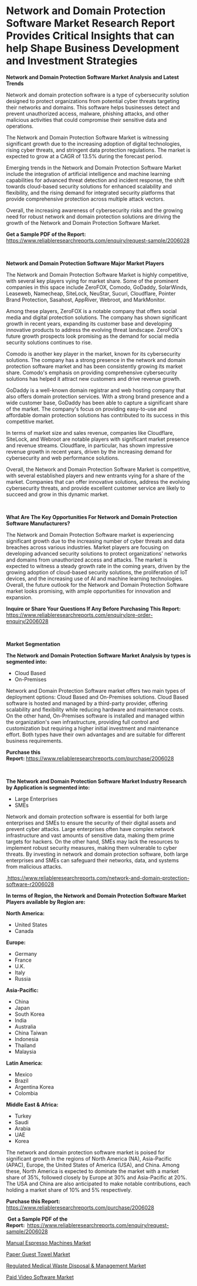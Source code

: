 <p><h1>Network and Domain Protection Software Market Research Report Provides Critical Insights that can help Shape Business Development and Investment Strategies</h1></p><p><strong>Network and Domain Protection Software Market Analysis and Latest Trends</strong></p>
<p><p>Network and domain protection software is a type of cybersecurity solution designed to protect organizations from potential cyber threats targeting their networks and domains. This software helps businesses detect and prevent unauthorized access, malware, phishing attacks, and other malicious activities that could compromise their sensitive data and operations.</p><p>The Network and Domain Protection Software Market is witnessing significant growth due to the increasing adoption of digital technologies, rising cyber threats, and stringent data protection regulations. The market is expected to grow at a CAGR of 13.5% during the forecast period.</p><p>Emerging trends in the Network and Domain Protection Software Market include the integration of artificial intelligence and machine learning capabilities for advanced threat detection and incident response, the shift towards cloud-based security solutions for enhanced scalability and flexibility, and the rising demand for integrated security platforms that provide comprehensive protection across multiple attack vectors.</p><p>Overall, the increasing awareness of cybersecurity risks and the growing need for robust network and domain protection solutions are driving the growth of the Network and Domain Protection Software Market.</p></p>
<p><strong>Get a Sample PDF of the Report:&nbsp;</strong> <a href="https://www.reliableresearchreports.com/enquiry/request-sample/2006028">https://www.reliableresearchreports.com/enquiry/request-sample/2006028</a></p>
<p>&nbsp;</p>
<p><strong>Network and Domain Protection Software Major Market Players</strong></p>
<p><p>The Network and Domain Protection Software Market is highly competitive, with several key players vying for market share. Some of the prominent companies in this space include ZeroFOX, Comodo, GoDaddy, SolarWinds, Leaseweb, Namecheap, SiteLock, NeuStar, Sucuri, Cloudflare, Pointer Brand Protection, Sasahost, AppRiver, Webroot, and MarkMonitor.</p><p>Among these players, ZeroFOX is a notable company that offers social media and digital protection solutions. The company has shown significant growth in recent years, expanding its customer base and developing innovative products to address the evolving threat landscape. ZeroFOX's future growth prospects look promising as the demand for social media security solutions continues to rise.</p><p>Comodo is another key player in the market, known for its cybersecurity solutions. The company has a strong presence in the network and domain protection software market and has been consistently growing its market share. Comodo's emphasis on providing comprehensive cybersecurity solutions has helped it attract new customers and drive revenue growth.</p><p>GoDaddy is a well-known domain registrar and web hosting company that also offers domain protection services. With a strong brand presence and a wide customer base, GoDaddy has been able to capture a significant share of the market. The company's focus on providing easy-to-use and affordable domain protection solutions has contributed to its success in this competitive market.</p><p>In terms of market size and sales revenue, companies like Cloudflare, SiteLock, and Webroot are notable players with significant market presence and revenue streams. Cloudflare, in particular, has shown impressive revenue growth in recent years, driven by the increasing demand for cybersecurity and web performance solutions.</p><p>Overall, the Network and Domain Protection Software Market is competitive, with several established players and new entrants vying for a share of the market. Companies that can offer innovative solutions, address the evolving cybersecurity threats, and provide excellent customer service are likely to succeed and grow in this dynamic market.</p></p>
<p>&nbsp;</p>
<p><strong>What Are The Key Opportunities For Network and Domain Protection Software Manufacturers?</strong></p>
<p><p>The Network and Domain Protection Software market is experiencing significant growth due to the increasing number of cyber threats and data breaches across various industries. Market players are focusing on developing advanced security solutions to protect organizations' networks and domains from unauthorized access and attacks. The market is expected to witness a steady growth rate in the coming years, driven by the growing adoption of cloud-based security solutions, the proliferation of IoT devices, and the increasing use of AI and machine learning technologies. Overall, the future outlook for the Network and Domain Protection Software market looks promising, with ample opportunities for innovation and expansion.</p></p>
<p><strong>Inquire or Share Your Questions If Any Before Purchasing This Report:</strong> <a href="https://www.reliableresearchreports.com/enquiry/pre-order-enquiry/2006028">https://www.reliableresearchreports.com/enquiry/pre-order-enquiry/2006028</a></p>
<p>&nbsp;</p>
<p><strong>Market Segmentation</strong></p>
<p><strong>The Network and Domain Protection Software Market Analysis by types is segmented into:</strong></p>
<p><ul><li>Cloud Based</li><li>On-Premises</li></ul></p>
<p><p>Network and Domain Protection Software market offers two main types of deployment options: Cloud Based and On-Premises solutions. Cloud Based software is hosted and managed by a third-party provider, offering scalability and flexibility while reducing hardware and maintenance costs. On the other hand, On-Premises software is installed and managed within the organization's own infrastructure, providing full control and customization but requiring a higher initial investment and maintenance effort. Both types have their own advantages and are suitable for different business requirements.</p></p>
<p><strong>Purchase this Report:&nbsp;</strong><a href="https://www.reliableresearchreports.com/purchase/2006028">https://www.reliableresearchreports.com/purchase/2006028</a></p>
<p>&nbsp;</p>
<p><strong>The Network and Domain Protection Software Market Industry Research by Application is segmented into:</strong></p>
<p><ul><li>Large Enterprises</li><li>SMEs</li></ul></p>
<p><p>Network and domain protection software is essential for both large enterprises and SMEs to ensure the security of their digital assets and prevent cyber attacks. Large enterprises often have complex network infrastructure and vast amounts of sensitive data, making them prime targets for hackers. On the other hand, SMEs may lack the resources to implement robust security measures, making them vulnerable to cyber threats. By investing in network and domain protection software, both large enterprises and SMEs can safeguard their networks, data, and systems from malicious attacks.</p></p>
<p><a href="https://www.reliableresearchreports.com/network-and-domain-protection-software-r2006028">&nbsp;https://www.reliableresearchreports.com/network-and-domain-protection-software-r2006028</a></p>
<p><strong>In terms of Region, the Network and Domain Protection Software Market Players available by Region are:</strong></p>
<p>
    <p> <strong> North America: </strong>
        <ul>
            <li>United States</li>
            <li>Canada</li>
        </ul>
        </p> 
    <p> <strong> Europe: </strong>
        <ul>
            <li>Germany</li>
            <li>France</li>
            <li>U.K.</li>
            <li>Italy</li>
            <li>Russia</li>
        </ul>
        </p> 
    <p> <strong> Asia-Pacific: </strong>
        <ul>
            <li>China</li>
            <li>Japan</li>
            <li>South Korea</li>
            <li>India</li>
            <li>Australia</li>
            <li>China Taiwan</li>
            <li>Indonesia</li>
            <li>Thailand</li>
            <li>Malaysia</li>
        </ul>
        </p> 
    <p> <strong> Latin America: </strong>
        <ul>
            <li>Mexico</li>
            <li>Brazil</li>
            <li>Argentina Korea</li>
            <li>Colombia</li>
        </ul>
        </p> 
    <p> <strong> Middle East & Africa: </strong>
        <ul>
            <li>Turkey</li>
            <li>Saudi</li>
            <li>Arabia</li>
            <li>UAE</li>
            <li>Korea</li>
        </ul>
    </p>
    </p>
<p><p>The network and domain protection software market is poised for significant growth in the regions of North America (NA), Asia-Pacific (APAC), Europe, the United States of America (USA), and China. Among these, North America is expected to dominate the market with a market share of 35%, followed closely by Europe at 30% and Asia-Pacific at 20%. The USA and China are also anticipated to make notable contributions, each holding a market share of 10% and 5% respectively.</p></p>
<p><strong>Purchase this Report: </strong><a href="https://www.reliableresearchreports.com/purchase/2006028">https://www.reliableresearchreports.com/purchase/2006028</a></p>
<p>&nbsp;<strong>Get a Sample PDF of the Report:&nbsp;&nbsp;</strong><a href="https://www.reliableresearchreports.com/enquiry/request-sample/2006028">https://www.reliableresearchreports.com/enquiry/request-sample/2006028</a></p>
<p><strong></strong></p>
<p><p><a href="https://medium.com/@ruth.gibson8095/strategic-insights-into-global-manual-espresso-machines-market-trends-2024-2031-covered-in-195-4be3e6f2da9d">Manual Espresso Machines Market</a></p><p><a href="https://medium.com/@mallieblock/global-paper-guest-towel-market-status-2024-2031-and-forecast-by-region-product-end-use-a1c9d621e26f">Paper Guest Towel Market</a></p><p><a href="https://github.com/JosephMorgnlvXXff/Market-Research-Report-List-1/blob/main/regulated-medical-waste-disposal-management-market.md">Regulated Medical Waste Disposal & Management Market</a></p><p><a href="https://github.com/ValentineMike02/Market-Research-Report-List-1/blob/main/paid-video-software-market.md">Paid Video Software Market</a></p></p>